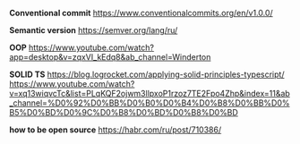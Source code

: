 **Conventional commit**
https://www.conventionalcommits.org/en/v1.0.0/

**Semantic version**
https://semver.org/lang/ru/

**OOP**
https://www.youtube.com/watch?app=desktop&v=zqxVI_kEdq8&ab_channel=Winderton

**SOLID TS**
https://blog.logrocket.com/applying-solid-principles-typescript/
https://www.youtube.com/watch?v=xq13wiqvcTc&list=PLqKQF2ojwm3llpxoP1rzoz7TE2Fpo4Zhp&index=11&ab_channel=%D0%92%D0%BB%D0%B0%D0%B4%D0%B8%D0%BB%D0%B5%D0%BD%D0%9C%D0%B8%D0%BD%D0%B8%D0%BD

**how to be open source**
https://habr.com/ru/post/710386/

